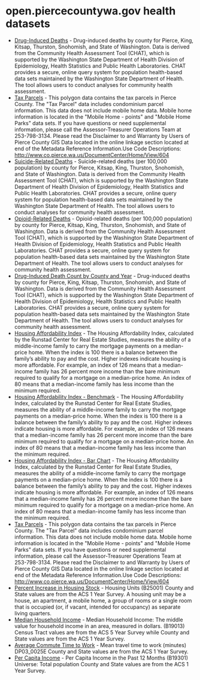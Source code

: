 # open.piercecountywa.gov health datasets
* [Drug-Induced Deaths](https://open.piercecountywa.gov/d/sv7r-9av3) - Drug-induced deaths by county for Pierce, King, Kitsap, Thurston, Snohomish, and State of Washington. Data is derived from the Community Health Assessment Tool (CHAT), which is supported by the Washington State Department of Health Division of Epidemiology, Health Statistics and Public Health Laboratories. CHAT provides a secure, online query system for population health-based data sets maintained by the Washington State Department of Health. The tool allows users to conduct analyses for community health assessment.
* [Tax Parcels](https://open.piercecountywa.gov/d/2n4j-id3g) - This polygon data contains the tax parcels in Pierce County. The "Tax Parcel" data includes condominium parcel information. This data does not include mobile home data. Mobile home information is located in the "Mobile Home - points" and "Mobile Home Parks" data sets. If you have questions or need supplemental information, please call the Assessor-Treasurer Operations Team at 253-798-3134. Please read the Disclaimer to and Warranty by Users of Pierce County GIS Data located in the online linkage section located at end of the Metadata Reference Information.Use Code Descriptions: http://www.co.pierce.wa.us/DocumentCenter/Home/View/604
* [Suicide-Related Deaths](https://open.piercecountywa.gov/d/9czw-92u6) - Suicide-related deaths (per 100,000 population) by county for Pierce, Kitsap, King, Thurston, Snohomish, and State of Washington. Data is derived from the Community Health Assessment Tool (CHAT), which is supported by the Washington State Department of Health Division of Epidemiology, Health Statistics and Public Health Laboratories. CHAT provides a secure, online query system for population health-based data sets maintained by the Washington State Department of Health. The tool allows users to conduct analyses for community health assessment.
* [Opioid-Related Deaths](https://open.piercecountywa.gov/d/e3s5-6hsf) - Opioid-related deaths (per 100,000 population) by county for Pierce, Kitsap, King, Thurston, Snohomish, and State of Washington. Data is derived from the Community Health Assessment Tool (CHAT), which is supported by the Washington State Department of Health Division of Epidemiology, Health Statistics and Public Health Laboratories. CHAT provides a secure, online query system for population health-based data sets maintained by the Washington State Department of Health. The tool allows users to conduct analyses for community health assessment.
* [Drug-Induced Death Count by County and Year](https://open.piercecountywa.gov/d/kmkq-u5t6) - Drug-induced deaths by county for Pierce, King, Kitsap, Thurston, Snohomish, and State of Washington. Data is derived from the Community Health Assessment Tool (CHAT), which is supported by the Washington State Department of Health Division of Epidemiology, Health Statistics and Public Health Laboratories. CHAT provides a secure, online query system for population health-based data sets maintained by the Washington State Department of Health. The tool allows users to conduct analyses for community health assessment.
* [Housing Affordability Index](https://open.piercecountywa.gov/d/5jn5-uefq) - The Housing Affordability Index, calculated by the Runstad Center for Real Estate Studies, measures the ability of a middle-income family to carry the mortgage payments on a median-price home. When the index is 100 there is a balance between the family’s ability to pay and the cost. Higher indexes indicate housing is more affordable. For example, an index of 126 means that a median-income family has 26 percent more income than the bare minimum required to qualify for a mortgage on a median-price home. An index of 80 means that a median-income family has less income than the minimum required.
* [Housing Affordability Index - Benchmark](https://open.piercecountywa.gov/d/bxm3-5a65) - The Housing Affordability Index, calculated by the Runstad Center for Real Estate Studies, measures the ability of a middle-income family to carry the mortgage payments on a median-price home. When the index is 100 there is a balance between the family’s ability to pay and the cost. Higher indexes indicate housing is more affordable. For example, an index of 126 means that a median-income family has 26 percent more income than the bare minimum required to qualify for a mortgage on a median-price home. An index of 80 means that a median-income family has less income than the minimum required.
* [Housing Affordability Index - Bar Chart](https://open.piercecountywa.gov/d/9yqv-gjr8) - The Housing Affordability Index, calculated by the Runstad Center for Real Estate Studies, measures the ability of a middle-income family to carry the mortgage payments on a median-price home. When the index is 100 there is a balance between the family’s ability to pay and the cost. Higher indexes indicate housing is more affordable. For example, an index of 126 means that a median-income family has 26 percent more income than the bare minimum required to qualify for a mortgage on a median-price home. An index of 80 means that a median-income family has less income than the minimum required.
* [Tax Parcels](https://open.piercecountywa.gov/d/2n4j-id3g) - This polygon data contains the tax parcels in Pierce County. The "Tax Parcel" data includes condominium parcel information. This data does not include mobile home data. Mobile home information is located in the "Mobile Home - points" and "Mobile Home Parks" data sets. If you have questions or need supplemental information, please call the Assessor-Treasurer Operations Team at 253-798-3134. Please read the Disclaimer to and Warranty by Users of Pierce County GIS Data located in the online linkage section located at end of the Metadata Reference Information.Use Code Descriptions: http://www.co.pierce.wa.us/DocumentCenter/Home/View/604
* [Percent Increase in Housing Stock](https://open.piercecountywa.gov/d/c3cc-2hki) - Housing Units (B25001) County and State values are from the ACS 1 Year Survey. A housing unit may be a house, an apartment, a mobile home, a group of rooms or a single room that is occupied (or, if vacant, intended for occupancy) as separate living quarters.
* [Median Household Income](https://open.piercecountywa.gov/d/476i-da9c) - Median Household Income: The middle value for household income in an area, measured in dollars. (B19013) Census Tract values are from the ACS 5 Year Survey while County and State values are from the ACS 1 Year Survey.
* [Average Commute Time to Work](https://open.piercecountywa.gov/d/7sk4-b326) - Mean travel time to work (minutes) DP03_0025E County and State values are from the ACS 1 Year Survey.
* [Per Capita Income](https://open.piercecountywa.gov/d/3tjv-ve92) - Per Capita Income in the Past 12 Months (B19301) Universe: Total population County and State values are from the ACS 1 Year Survey.

